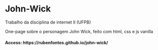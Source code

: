 # John-Wick
<p>Trabalho da disciplina de internet II (UFPB)<p>
<p>One-page sobre o personagem John Wick, feito com html, css e js vanilla<p>
<h4> Access: https://rubenfontes.github.io/john-wick/</h4>
